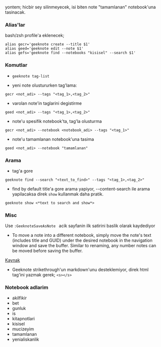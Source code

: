 yontem; hicbir sey silinmeyecek, isi biten note "tamamlanan" notebook'una tasinacak. 

### Alias'lar
bash/zsh profile'a eklenecek;
```
alias gecr='geeknote create --title $1'
alias geed='geeknote edit --note $1'
alias gefs='geeknote find --notebooks "kisisel" --search $1'
```

### Komutlar
* `geeknote tag-list`

* yeni note olustururken tag'lama:
```
gecr <not_adi> --tags "<tag_1>,<tag_2>"
```

* varolan note'in taglarini degistirme
```
geed <not_adi> --tags "<tag_1>,<tag_2>"
```

* note'u spesifik notebook'ta, tag'la olusturma 
```
gecr <not_adi> --notebook <notebook_adi> --tags "<tag_1>"
```

* note'u tamamlanan notebook'una tasima
```
geed <not_adi> --notebook "tamamlanan"
```

### Arama
* tag'a gore
```
geeknote find --search "<text_to_find>" --tags "<tag_1>,<tag_2>"
```
* find by default title'a gore arama yapiyor, --content-search ile arama
  yapilacaksa direk `show` kullanmak daha pratik.
```
geeknote show <*text to search and show*>
```

### Misc

Use ` :GeeknoteSaveAsNote  `
acik sayfanin ilk satirini baslik olarak kaydediyor
* To move a note into a different notebook, simply move the note's text
(includes title and GUID) under the desired notebook in the navigation window
and save the buffer. Similar to renaming, any number notes can be moved
before saving the buffer.

[Kaynak](https://github.com/neilagabriel/vim-geeknote)

* Geeknote strikethrough'un markdown'unu desteklemiyor, direk html tag'ini
  yazmak gerek; `<s></s>`


### Notebook adlarim

* akilfikir
* bet
* gunluk
* is
* kitapnotlari
* kisisel
* mucizeyim
* tamamlanan
* yenialiskanlik
